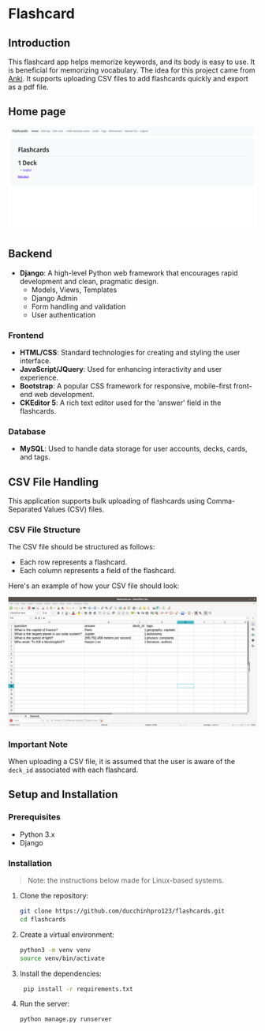 # Flashcard

## Introduction

This flashcard app helps memorize keywords, and its body is easy to use. It is beneficial for memorizing vocabulary. The
idea for this project came from [Anki](https://apps.ankiweb.net/).
It supports uploading CSV files to add flashcards quickly and export as a pdf file.

## Home page
![Home page](2024-06-20_16-09-home-page.png)

## Backend

- **Django**: A high-level Python web framework that encourages rapid development and clean, pragmatic design.
    - Models, Views, Templates
    - Django Admin
    - Form handling and validation
    - User authentication

### Frontend

- **HTML/CSS**: Standard technologies for creating and styling the user interface.
- **JavaScript/JQuery**: Used for enhancing interactivity and user experience.
- **Bootstrap**: A popular CSS framework for responsive, mobile-first front-end web development.
- **CKEditor 5**: A rich text editor used for the 'answer' field in the flashcards.

### Database

- **MySQL**: Used to handle data storage for user accounts, decks, cards, and tags.

## CSV File Handling

This application supports bulk uploading of flashcards using Comma-Separated Values (CSV) files.

### CSV File Structure

The CSV file should be structured as follows:

- Each row represents a flashcard.
- Each column represents a field of the flashcard.

Here's an example of how your CSV file should look:

![Flashcard csv](2024-06-20_6-00-28.png)

### Important Note

When uploading a CSV file, it is assumed that the user is aware of the `deck_id` associated with each flashcard.

## Setup and Installation

### Prerequisites

- Python 3.x
- Django

### Installation
> Note: the instructions below made for Linux-based systems.
1. Clone the repository:
   ```bash
   git clone https://github.com/ducchinhpro123/flashcards.git
   cd flashcards
   ```
2. Create a virtual environment:
   ```bash
   python3 -m venv venv
   source venv/bin/activate
   ```
3. Install the dependencies:
   ```bash
    pip install -r requirements.txt
    ```
4. Run the server:

    ```bash
    python manage.py runserver
    ```
   